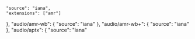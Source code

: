 
    "source": "iana",
    "extensions": ["amr"]
  },
  "audio/amr-wb": {
    "source": "iana"
  },
  "audio/amr-wb+": {
    "source": "iana"
  },
  "audio/aptx": {
    "source": "iana"
  